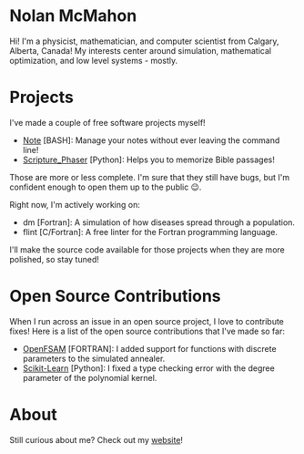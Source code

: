 # Nolan McMahon

Hi! I'm a physicist, mathematician, and computer scientist from Calgary, Alberta, Canada! My interests center around simulation, mathematical optimization, and low level systems - mostly.

# Projects

I've made a couple of free software projects myself!

- [Note](https://github.com/NolantheNerd/note) [BASH]: Manage your notes without ever leaving the command line!
- [Scripture_Phaser](https://github.com/NolantheNerd/scripture_phaser) [Python]: Helps you to memorize Bible passages!

Those are more or less complete. I'm sure that they still have bugs, but I'm confident enough to open them up to the public 😉. 

Right now, I'm actively working on:

- dm [Fortran]: A simulation of how diseases spread through a population.
- flint [C/Fortran]: A free linter for the Fortran programming language.

I'll make the source code available for those projects when they are more polished, so stay tuned!

# Open Source Contributions

When I run across an issue in an open source project, I love to contribute fixes! Here is a list of the open source contributions that I've made so far:

- [OpenFSAM](https://github.com/nfherrin/OpenFSAM) [FORTRAN]: I added support for functions with discrete parameters to the simulated annealer.
- [Scikit-Learn](https://github.com/scikit-learn/scikit-learn) [Python]: I fixed a type checking error with the degree parameter of the polynomial kernel.

# About

Still curious about me? Check out my [website](www.nolanmcmahon.net)!
